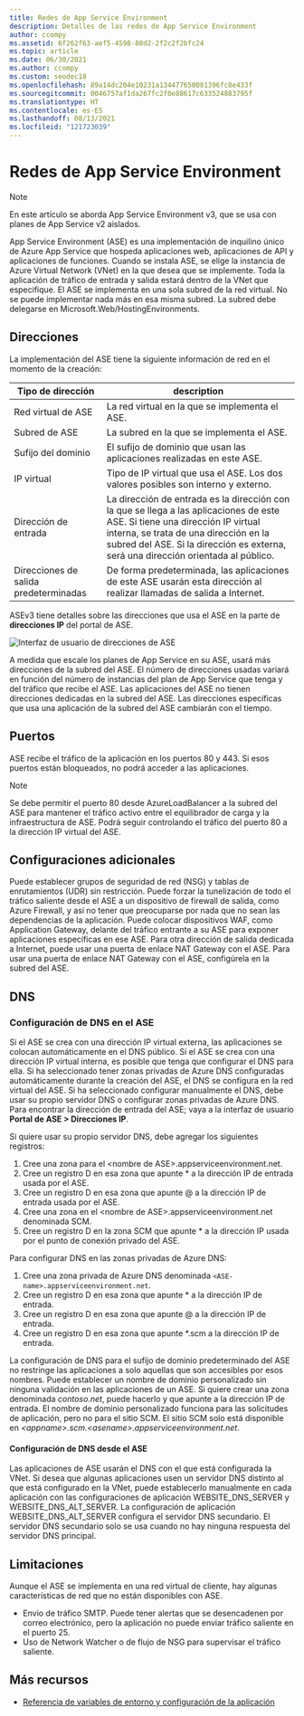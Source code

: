 ```yaml
---
title: Redes de App Service Environment
description: Detalles de las redes de App Service Environment
author: ccompy
ms.assetid: 6f262f63-aef5-4598-88d2-2f2c2f2bfc24
ms.topic: article
ms.date: 06/30/2021
ms.author: ccompy
ms.custom: seodec18
ms.openlocfilehash: 89a14dc204e10231a134477650081396fc8e433f
ms.sourcegitcommit: 0046757af1da267fc2f0e88617c633524883795f
ms.translationtype: HT
ms.contentlocale: es-ES
ms.lasthandoff: 08/13/2021
ms.locfileid: "121723039"
---
```

# <a name="app-service-environment-networking"></a>Redes de App Service Environment

> [!NOTE]
> En este artículo se aborda App Service Environment v3, que se usa con planes de App Service v2 aislados.
> 


App Service Environment (ASE) es una implementación de inquilino único de Azure App Service que hospeda aplicaciones web, aplicaciones de API y aplicaciones de funciones. Cuando se instala ASE, se elige la instancia de Azure Virtual Network (VNet) en la que desea que se implemente. Toda la aplicación de tráfico de entrada y salida estará dentro de la VNet que especifique. El ASE se implementa en una sola subred de la red virtual. No se puede implementar nada más en esa misma subred. La subred debe delegarse en Microsoft.Web/HostingEnvironments.

## <a name="addresses"></a>Direcciones 

La implementación del ASE tiene la siguiente información de red en el momento de la creación:

| Tipo de dirección | description |
|--------------|-------------|
| Red virtual de ASE | La red virtual en la que se implementa el ASE. |
| Subred de ASE | La subred en la que se implementa el ASE. |
| Sufijo del dominio | El sufijo de dominio que usan las aplicaciones realizadas en este ASE. |
| IP virtual | Tipo de IP virtual que usa el ASE. Los dos valores posibles son interno y externo. |
| Dirección de entrada | La dirección de entrada es la dirección con la que se llega a las aplicaciones de este ASE. Si tiene una dirección IP virtual interna, se trata de una dirección en la subred del ASE. Si la dirección es externa, será una dirección orientada al público. |
| Direcciones de salida predeterminadas | De forma predeterminada, las aplicaciones de este ASE usarán esta dirección al realizar llamadas de salida a Internet. |

ASEv3 tiene detalles sobre las direcciones que usa el ASE en la parte de **direcciones IP** del portal de ASE.

![Interfaz de usuario de direcciones de ASE](./media/networking/networking-ip-addresses.png)

A medida que escale los planes de App Service en su ASE, usará más direcciones de la subred del ASE. El número de direcciones usadas variará en función del número de instancias del plan de App Service que tenga y del tráfico que recibe el ASE. Las aplicaciones del ASE no tienen direcciones dedicadas en la subred del ASE. Las direcciones específicas que usa una aplicación de la subred del ASE cambiarán con el tiempo.

## <a name="ports"></a>Puertos

ASE recibe el tráfico de la aplicación en los puertos 80 y 443. Si esos puertos están bloqueados, no podrá acceder a las aplicaciones. 

> [!NOTE]
> Se debe permitir el puerto 80 desde AzureLoadBalancer a la subred del ASE para mantener el tráfico activo entre el equilibrador de carga y la infraestructura de ASE. Podrá seguir controlando el tráfico del puerto 80 a la dirección IP virtual del ASE.
> 

## <a name="extra-configurations"></a>Configuraciones adicionales

Puede establecer grupos de seguridad de red (NSG) y tablas de enrutamientos (UDR) sin restricción. Puede forzar la tunelización de todo el tráfico saliente desde el ASE a un dispositivo de firewall de salida, como Azure Firewall, y así no tener que preocuparse por nada que no sean las dependencias de la aplicación. Puede colocar dispositivos WAF, como Application Gateway, delante del tráfico entrante a su ASE para exponer aplicaciones específicas en ese ASE. Para otra dirección de salida dedicada a Internet, puede usar una puerta de enlace NAT Gateway con el ASE. Para usar una puerta de enlace NAT Gateway con el ASE, configúrela en la subred del ASE. 

## <a name="dns"></a>DNS

### <a name="dns-configuration-to-your-ase"></a>Configuración de DNS en el ASE

Si el ASE se crea con una dirección IP virtual externa, las aplicaciones se colocan automáticamente en el DNS público. Si el ASE se crea con una dirección IP virtual interna, es posible que tenga que configurar el DNS para ella. Si ha seleccionado tener zonas privadas de Azure DNS configuradas automáticamente durante la creación del ASE, el DNS se configura en la red virtual del ASE. Si ha seleccionado configurar manualmente el DNS, debe usar su propio servidor DNS o configurar zonas privadas de Azure DNS. Para encontrar la dirección de entrada del ASE; vaya a la interfaz de usuario **Portal de ASE > Direcciones IP**. 

Si quiere usar su propio servidor DNS, debe agregar los siguientes registros:

1. Cree una zona para el &lt;nombre de ASE&gt;.appserviceenvironment.net.
1. Cree un registro D en esa zona que apunte * a la dirección IP de entrada usada por el ASE.
1. Cree un registro D en esa zona que apunte @ a la dirección IP de entrada usada por el ASE.
1. Cree una zona en el &lt;nombre de ASE&gt;.appserviceenvironment.net denominada SCM.
1. Cree un registro D en la zona SCM que apunte * a la dirección IP usada por el punto de conexión privado del ASE.

Para configurar DNS en las zonas privadas de Azure DNS:

1. Cree una zona privada de Azure DNS denominada `<ASE-name>.appserviceenvironment.net`.
1. Cree un registro D en esa zona que apunte * a la dirección IP de entrada.
1. Cree un registro D en esa zona que apunte @ a la dirección IP de entrada.
1. Cree un registro D en esa zona que apunte *.scm a la dirección IP de entrada.

La configuración de DNS para el sufijo de dominio predeterminado del ASE no restringe las aplicaciones a solo aquellas que son accesibles por esos nombres. Puede establecer un nombre de dominio personalizado sin ninguna validación en las aplicaciones de un ASE. Si quiere crear una zona denominada *contoso.net*, puede hacerlo y que apunte a la dirección IP de entrada. El nombre de dominio personalizado funciona para las solicitudes de aplicación, pero no para el sitio SCM. El sitio SCM solo está disponible en *&lt;appname&gt;.scm.&lt;asename&gt;.appserviceenvironment.net*. 

#### <a name="dns-configuration-from-your-ase"></a>Configuración de DNS desde el ASE

Las aplicaciones de ASE usarán el DNS con el que está configurada la VNet. Si desea que algunas aplicaciones usen un servidor DNS distinto al que está configurado en la VNet, puede establecerlo manualmente en cada aplicación con las configuraciones de aplicación WEBSITE_DNS_SERVER y WEBSITE_DNS_ALT_SERVER. La configuración de aplicación WEBSITE_DNS_ALT_SERVER configura el servidor DNS secundario. El servidor DNS secundario solo se usa cuando no hay ninguna respuesta del servidor DNS principal. 

## <a name="limitations"></a>Limitaciones

Aunque el ASE se implementa en una red virtual de cliente, hay algunas características de red que no están disponibles con ASE. 

* Envío de tráfico SMTP. Puede tener alertas que se desencadenen por correo electrónico, pero la aplicación no puede enviar tráfico saliente en el puerto 25.
* Uso de Network Watcher o de flujo de NSG para supervisar el tráfico saliente.

## <a name="more-resources"></a>Más recursos

- [Referencia de variables de entorno y configuración de la aplicación](../reference-app-settings.md)